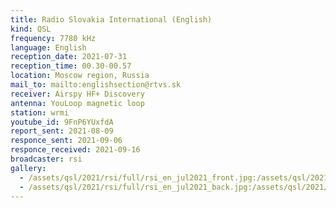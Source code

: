 ```yaml
---
title: Radio Slovakia International (English)
kind: QSL
frequency: 7780 kHz
language: English
reception_date: 2021-07-31
reception_time: 00.30-00.57
location: Moscow region, Russia
mail_to: mailto:englishsection@rtvs.sk
receiver: Airspy HF+ Discovery
antenna: YouLoop magnetic loop
station: wrmi
youtube_id: 9FnP6YUxfdA
report_sent: 2021-08-09
responce_sent: 2021-09-06
responce_received: 2021-09-16
broadcaster: rsi
gallery:
  - /assets/qsl/2021/rsi/full/rsi_en_jul2021_front.jpg:/assets/qsl/2021/rsi/small/rsi_en_jul2021_front.jpg
  - /assets/qsl/2021/rsi/full/rsi_en_jul2021_back.jpg:/assets/qsl/2021/rsi/small/rsi_en_jul2021_back.jpg
---
```

